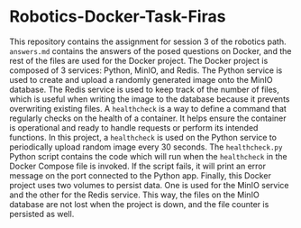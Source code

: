 # Robotics-Docker-Task-Firas

This repository contains the assignment for session 3 of the robotics path.
`answers.md` contains the answers of the posed questions on Docker, and the rest of the files are used for the Docker project.
The Docker project is composed of 3 services: Python, MinIO, and Redis. The Python service is used to create and upload a randomly generated image onto the MinIO database. The Redis service is used to keep track of the number of files, which is useful when writing the image to the database because it prevents overwriting existing files.
A `healthcheck` is a way to define a command that regularly checks on the health of a container. It helps ensure the container is operational and ready to handle requests or perform its intended functions.
In this project, a `healthcheck` is used on the Python service to periodically upload random image every 30 seconds. The `healthcheck.py` Python script contains the code which will run when the `healthcheck` in the Docker Compose file is invoked. If the script fails, it will print an error message on the port connected to the Python app.
Finally, this Docker project uses two volumes to persist data. One is used for the MinIO service and the other for the Redis service. This way, the files on the MinIO database are not lost when the project is down, and the file counter is persisted as well.
